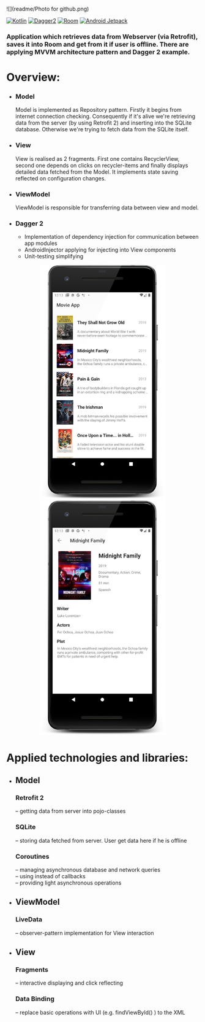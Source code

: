 ![](readme/Photo for github.png)

[![Kotlin](https://img.shields.io/badge/Kotlin-1.3.61-blue.svg)](https://kotlinlang.org)
[![Dagger2](https://img.shields.io/badge/Dagger%202-2.26-red.svg)](https://github.com/google/dagger)
[![Room](https://img.shields.io/badge/Room-2.2.4-brightgreen.svg)](https://developer.android.com/topic/libraries/architecture/room)
[![Android Jetpack](https://img.shields.io/badge/-Android%20Jetpack-%2300db8a.svg)](https://developer.android.com/jetpack)


### Application which retrieves data from Webserver (via Retrofit), saves it into Room and get from it if user is offline. There are applying MVVM architecture pattern and Dagger 2 example.


# Overview:

* ### __Model__
   Model is implemented as Repository pattern. Firstly it begins from internet connection checking. Consequently if it's alive we're retrieving data from the server (by using Retrofit 2) and inserting into the SQLite database. Otherwise we're trying to fetch data from the SQLite itself.
 * ### __View__
   View is realised as 2 fragments. First one contains RecyclerView, second one depends on clicks on recycler-items and finally displays detailed data fetched from the Model.
It implements state saving reflected on configuration changes.
* ### __ViewModel__
  ViewModel is responsible for transferring data between view and model.
 * ### __Dagger 2__
    - Implementation of dependency injection for communication between app modules
    - AndroidInjector applying for injecting into View components
    - Unit-testing simplifying


<div align = "center">
<img src = "readme/Screenshot_1582798408_framed.png" width="330">
<img src = "readme/Screenshot_1582798427_framed.png" width="330">
</div>

# Applied technologies and libraries:

* ## __Model__
    ### Retrofit 2  
    – getting data from server into pojo-classes
    ### SQLite
    – storing data fetched from server. User get data here if he is offline
    ### Coroutines
    – managing asynchronous database and network queries<br/>
    – using instead of callbacks<br/>
    – providing light asynchronous operations

* ## __ViewModel__
    ### LiveData
    – observer-pattern implementation for View interaction


* ## __View__
    ### Fragments
    – interactive displaying and click reflecting
    ### Data Binding
    – replace basic operations with UI (e.g. findViewById() ) to the XML

